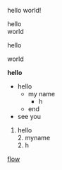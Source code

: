 hello
world!

hello  
world

hello

world

**hello**

- hello
  - my name
    - h
  - end
- see you

1. hello  
   2. myname  
   2. h

[flow](./hoge.png)

